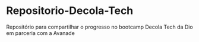 # Repositorio-Decola-Tech
Repositório para compartilhar o progresso no bootcamp Decola Tech da Dio em parceria com a Avanade
